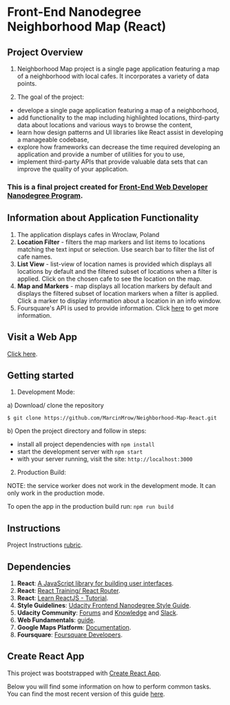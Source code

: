 # Front-End Nanodegree Neighborhood Map (React)

## Project Overview

1. Neighborhood Map project is a single page application featuring a map of a neighborhood with local cafes. It incorporates a variety of data points.

2. The goal of the project:
* develope a single page application featuring a map of a neighborhood,
* add functionality to the map including highlighted locations, third-party data about locations and various ways to browse the content,
* learn how design patterns and UI libraries like React assist in developing a manageable codebase,
* explore how frameworks can decrease the time required developing an application and provide a number of utilities for you to use,
* implement third-party APIs that provide valuable data sets that can improve the quality of your application.

### This is a final project created for [**Front-End Web Developer Nanodegree Program**](https://eu.udacity.com/).

## Information about Application Functionality

1. The application displays cafes in Wroclaw, Poland
2. **Location Filter** - filters the map markers and list items to locations matching the text input or selection. Use search bar to filter the list of cafe names.
3. **List View** - list-view of location names is provided which displays all locations by default and the filtered subset of locations when a filter is applied. Click on the chosen cafe to see the location on the map.
4. **Map and Markers** - map displays all location markers by default and displays the filtered subset of location markers when a filter is applied. Click a marker to display information about a location in an info window.
5. Foursquare's API is used to provide information. Click [here](https://developer.foursquare.com/) to get more information.

## Visit a Web App

[Click here](https://marcinmrow.github.io/Neighborhood-Map-React/).

## Getting started

1. Development Mode:

a) Download/ clone the repository 
```
$ git clone https://github.com/MarcinMrow/Neighborhood-Map-React.git
```
b) Open the project directory and follow in steps:

* install all project dependencies with `npm install`
* start the development server with `npm start`
* with your server running, visit the site: `http://localhost:3000`

2. Production Build:

NOTE: the service worker does not work in the development mode. It can only work in the production mode.

To open the app in the production build run: `npm run build`

## Instructions

Project Instructions [rubric](https://review.udacity.com/#!/rubrics/1351/view).

## Dependencies 

1. **React**: [A JavaScript library for building user interfaces](https://reactjs.org/).
2. **React**: [React Training/ React Router](https://reacttraining.com/react-router/).
3. **React**: [Learn ReactJS - Tutorial](https://www.tutorialspoint.com/reactjs/index.htm).
4. **Style Guidelines**: [Udacity Frontend Nanodegree Style Guide](http://udacity.github.io/frontend-nanodegree-styleguide/index.html).
5. **Udacity Community**: [Forums](https://discussions.udacity.com/) and [Knowledge](https://knowledge.udacity.com/) and [Slack](https://slack.com/).
6. **Web Fundamentals**: [guide](https://developers.google.com/web/fundamentals/).
7. **Google Maps Platform**: [Documentation](https://developers.google.com/maps/documentation/).
8. **Foursquare**: [Foursquare Developers](https://developer.foursquare.com/).

## Create React App 

This project was bootstrapped with [Create React App](https://github.com/facebookincubator/create-react-app).

Below you will find some information on how to perform common tasks.<br>
You can find the most recent version of this guide [here](https://github.com/facebookincubator/create-react-app/blob/master/packages/react-scripts/template/README.md).